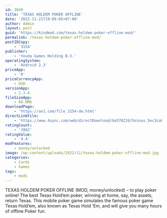 ```yaml
---
id: 3049
title: 'TEXAS HOLDEM POKER OFFLINE'
date: '2022-11-21T19:09:05+07:00'
author: Admin
layout: post
guid: 'https://kindmod.com/texas-holdem-poker-offline-mod/'
permalink: /texas-holdem-poker-offline-mod/
postIDCopy:
    - '3154'
publisher:
    - 'Youda Games Holding B.V.'
operatingSystem:
    - 'Android 2.3'
priceApp:
    - '0'
priceCurrencyApp:
    - USD
versionApp:
    - 2.3.4
fileSizeApp:
    - 60.0Mb
downloadPage:
    - 'https://an1.com/file_3154-dw.html'
directLinkFile:
    - 'https://www.4sync.com/web/directDownload/Ge578ZJd/5oinus.5ec3cabc19d987bcb86c0250c20c68e5'
ratingCount:
    - '3962'
ratingValue:
    - '4.4'
modFeatures:
    - money/unlocked
image: /wp-content/uploads/2022/11/texas-holdem-poker-offline-mod.jpg
categories:
    - Cards
    - Games
tags:
    - mods
---
```


TEXAS HOLDEM POKER OFFLINE (MOD, money/unlocked) – to play poker online! The best Texas Hold’em poker, winning at home, say, the assets, return Texas. This mobile poker game simulates the famous poker game Texas Hold’em, also known as Texas Hold ‘Em, and will give you many hours of offline Poker fun.